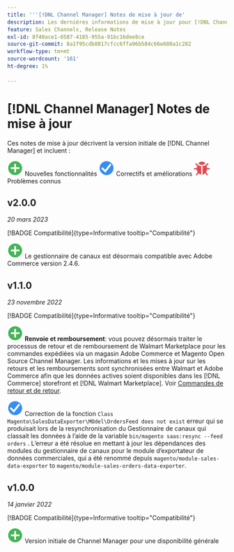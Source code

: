 ```yaml
---
title: '''[!DNL Channel Manager] Notes de mise à jour de'
description: Les dernières informations de mise à jour pour [!DNL Channel Manager] d’Adobe Commerce.
feature: Sales Channels, Release Notes
exl-id: 8f40ace1-6587-4185-955a-91bc16dee8ce
source-git-commit: 8a1f95cdb8817cfcc6ffa96b584c66e680a1c282
workflow-type: tm+mt
source-wordcount: '161'
ht-degree: 1%

---
```


# [!DNL Channel Manager] Notes de mise à jour

Ces notes de mise à jour décrivent la version initiale de [!DNL Channel Manager] et incluent :

![Nouveau](../assets/new.svg) Nouvelles fonctionnalités
![Correction d’un problème](../assets/fix.svg) Correctifs et améliorations
![Problème connu](../assets/bug.svg) Problèmes connus


## v2.0.0

*20 mars 2023*

[!BADGE Compatibilité]{type=Informative tooltip="Compatibilité"}

![Nouveau](../assets/new.svg)<!--CHAN-5893--> Le gestionnaire de canaux est désormais compatible avec Adobe Commerce version 2.4.6.

## v1.1.0

*23 novembre 2022*

[!BADGE Compatibilité]{type=Informative tooltip="Compatibilité"}

![Nouveau](../assets/new.svg)<!--CHAN-5204--> **Renvoie et remboursement**: vous pouvez désormais traiter le processus de retour et de remboursement de Walmart Marketplace pour les commandes expédiées via un magasin Adobe Commerce et Magento Open Source Channel Manager. Les informations et les mises à jour sur les retours et les remboursements sont synchronisées entre Walmart et Adobe Commerce afin que les données actives soient disponibles dans les [!DNL Commerce] storefront et [!DNL Walmart Marketplace]. Voir [Commandes de retour et de retour](return-refund-orders.md).

![Fixe](../assets/fix.svg)<!--CHAN-5661--> Correction de la fonction `Class Magento\SalesDataExporter\MOdel\OrdersFeed does not exist` erreur qui se produisait lors de la resynchronisation du Gestionnaire de canaux qui classait les données à l’aide de la variable `bin/magento saas:resync --feed orders` . L’erreur a été résolue en mettant à jour les dépendances des modules du gestionnaire de canaux pour le module d’exportateur de données commerciales, qui a été renommé depuis `magento/module-sales-data-exporter` to `magento/module-sales-orders-data-exporter`.

## v1.0.0

*14 janvier 2022*

[!BADGE Compatibilité]{type=Informative tooltip="Compatibilité"}

![Nouveau](../assets/new.svg) Version initiale de Channel Manager pour une disponibilité générale

